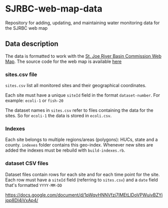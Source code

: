 # SJRBC-web-map-data
Repository for adding, updating, and maintaining water monitoring data for the SJRBC web map
## Data description

The data is formatted to work with the [St. Joe River Basin Commission Web Map](data.sjrbc.com). The source code for the web map is available [here](https://github.com/juozasg/river-data-explorer)


### sites.csv file

`sites.csv` list all monitored sites and their geographical coordinates.

Each site must have a unique `siteId` field in the format `dataset-number`. For example: `ecoli-1` or `fish-20`

The dataset names in `sites.csv` refer to files containing the data for the sites. So for `ecoli-1` the data is stored in `ecoli.csv`.



### Indexes

Each site belongs to multiple regions/areas (polygons): HUCs, state and a county. `indexes` folder contains this geo-index. Whenever new sites are added the indexes must be rebuild with `build-indexes.rb`.


### dataset CSV files

Dataset files contain rows for each site and for each time point for the site. Each row must have a `siteId` field (referring to `sites.csv`) and a `date` field that's formatted `YYYY-MM-DD`

https://docs.google.com/document/d/1pWqvHNNVfzj7IMEtLlDoVPWuivBZYijpp8Dl4jVxAp4/

